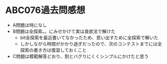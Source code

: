 # ABC076過去問感想

- A問題は特になし
- B問題は全探索。。にみせかけて実は貪欲法で解けた
    - bit全探索を最近書いてなかったため、思い出すために全探索で解いた
    - しかしながら時間がかかり過ぎだったので、次のコンテストまでには全探索の書き方は復習しておくこと
- C問題は模範解答どおり、割とバグりにくくシンプルにかけたと思う
